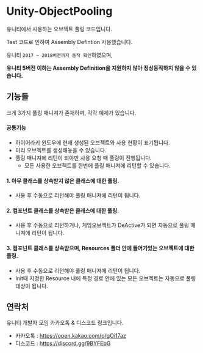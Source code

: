 # Unity-ObjectPooling
유니티에서 사용하는 오브젝트 풀링 코드입니다.

Test 코드로 인하여 Assembly Defintion 사용했습니다.

유니티 `2017 ~ 2018버젼까지 동작 확인`하였으며,

**유니티 5버전 이하는 Assembly Definition을 지원하지 않아 정상동작하지 않을 수 있습니다.**


## 기능들
크게 3가지 풀링 매니져가 존재하며, 각각 예제가 있습니다.

#### 공통기능
- 하이어라키 윈도우에 현재 생성된 오브젝트와 사용 현황이 표기됩니다.
- 미리 오브젝트를 생성해놓을 수 있습니다.
- 풀링 매니져에 리턴이 되야만 사용 요청 때 풀링이 진행됩니다.
  - 모든 사용한 오브젝트를 한번에 풀링 매니져에 리턴할 수 있습니다.

#### 1. 아무 클래스를 상속받지 않은 클래스에 대한 풀링.
- 사용 후 수동으로 리턴해야 풀링 매니져에 리턴이 됩니다.

#### 2. 컴포넌트 클래스를 상속받은 클래스에 대한 풀링.
- 사용 후 수동으로 리턴하거나, 게임오브젝트가 DeActive가 되면 자동으로 풀링 매니져에 리턴이 됩니다.

#### 3. 컴포넌트 클래스를 상속받으며, Resources 폴더 안에 들어가있는 오브젝트에 대한 풀링.
- 사용 후 수동으로 리턴해야 풀링 매니져에 리턴이 됩니다.
- Init때 지정한 Resource 내에 특정 경로 안에 있는 모든 오브젝트는 자동으로 풀링 대상이 됩니다.

## 연락처
유니티 개발자 모임 카카오톡 & 디스코드 링크입니다.

- 카카오톡 : https://open.kakao.com/o/gOi17az
- 디스코드 : https://discord.gg/9BYFEbG

